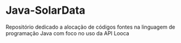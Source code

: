 # Java-SolarData
Repositório dedicado a alocação de códigos fontes na linguagem de programação Java com foco no uso da API Looca
